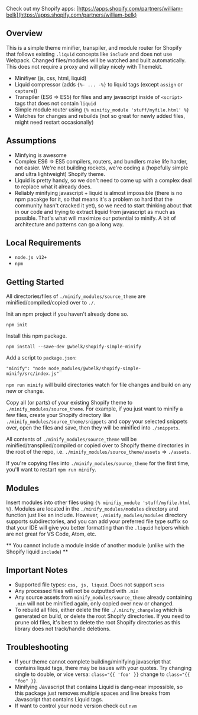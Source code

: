 Check out my Shopify apps: [https://apps.shopify.com/partners/william-belk](https://apps.shopify.com/partners/william-belk)

## Overview

This is a simple theme minifier, transpiler, and module router for Shopify that follows existing `.liquid` concepts like `include` and does not use Webpack. Changed files/modules will be watched and built automatically. This does not require a proxy and will play nicely with Themekit.

- Minifiyer (js, css, html, liquid)
- Liquid compressor (adds `{%- ... -%}` to liquid tags (except `assign` or `capture`))
- Transpiler (ES6 => ES5) for files and any javascript inside of `<script>` tags that does not contain `liquid`
- Simple module router using `{% minifiy_module 'stuff/myfile.html' %}`
- Watches for changes and rebuilds (not so great for newly added files, might need restart occasionally)

## Assumptions

- Minfying is awesome
- Complex ES6 => ES5 compilers, routers, and bundlers make life harder, not easier. We're not building rockets, we're coding a (hopefully simple and ultra lightweight) Shopify theme.
- Liquid is pretty handy, so we don't need to come up with a complex deal to replace what it already does.
- Reliably minifying javascript + liquid is almost impossible (there is no npm pacakge for it, so that means it's a problem so hard that the community hasn't cracked it yet), so we need to start thinking about that in our code and trying to extract liquid from javascript as much as possible. That's what will maximize our potential to minify. A bit of architecture and patterns can go a long way.

## Local Requirements

- `node.js v12+`
- `npm`

## Getting Started

All directories/files of `./minify_modules/source_theme` are minified/compiled/copied over to `./`.

Init an npm project if you haven't already done so.

```
npm init
```

Install this npm package.

```
npm install --save-dev @wbelk/shopify-simple-minify
```

Add a script to `package.json`:

```
"minify": "node node_modules/@wbelk/shopify-simple-minify/src/index.js"
```

`npm run minify` will build directories watch for file changes and build on any new or change.

Copy all (or parts) of your existing Shopify theme to `./minify_modules/source_theme`. For example, if you just want to minify a few files, create your Shopify directory like `./minify_modules/source_theme/snippets` and copy your selected snippets over, open the files and save, then they will be minified into `./snippets`.

All contents of `./minify_modules/source_theme` will be minified/transpiled/compiled or copied over to Shopify theme directories in the root of the repo, i.e. `./minify_modules/source_theme/assets` => `./assets`.

If you're copying files into `./minify_modules/source_theme` for the first time, you'll want to restart `npm run minify`.

## Modules

Insert modules into other files using `{% minifiy_module 'stuff/myfile.html %}`. Modules are located in the `./minify_modules/modules` directory and function just like an include. However, `./minify_modules/modules` directory supports subdirectories, and you can add your preferred file type suffix so that your IDE will give you better formatting than the `.liquid` helpers which are not great for VS Code, Atom, etc.

** You cannot include a module inside of another module (unlike with the Shopify liquid `include`) **

## Important Notes

- Supported file types: `css, js, liquid`. Does not support `scss`
- Any processed files will not be outputted with `.min`
- Any source assets from `minify_modules/source_theme` already containing `.min` will not be minified again, only copied over new or changed.
- To rebuild all files, either delete the file `./.minify_changelog` which is generated on build, or delete the root Shopify directories. If you need to prune old files, it's best to delete the root Shopify directories as this library does not track/handle deletions.

## Troubleshooting

- If your theme cannot complete building/minifying javascript that contains liquid tags, there may be issues with your quotes. Try changing single to double, or vice versa: `class="{{ 'foo' }}` change to `class="{{ "foo" }}`.
- Minifying Javascript that contains Liquid is dang-near impossible, so this package just removes multiple spaces and line breaks from Javascript that contains Liquid tags.
- If want to control your node version check out `nvm`
